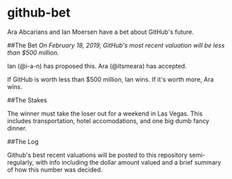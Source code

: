 # github-bet
Ara Abcarians and Ian Moersen have a bet about GitHub's future. 


##The Bet
*On February 18, 2019, GitHub's most recent valuation will be less than $500 million.*

Ian (@i-a-n) has proposed this. Ara (@itsmeara) has accepted.

If GitHub is worth less than $500 million, Ian wins. If it's worth more, Ara wins.

##The Stakes

The winner must take the loser out for a weekend in Las Vegas. This includes transportation, hotel accomodations, and one big dumb fancy dinner.

##The Log

Github's best recent valuations will be posted to this repository semi-regularly, with info including the dollar amount valued and a brief summary of how this number was decided.
